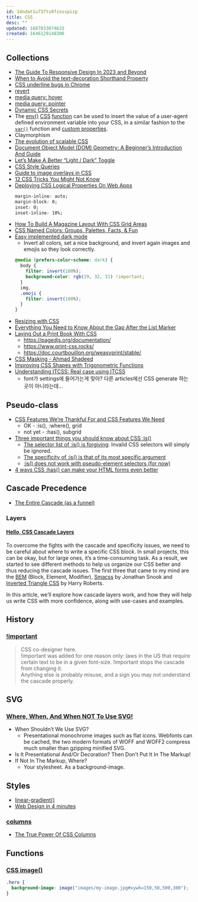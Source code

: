 ```yaml
---
id: 14ndat1u737ts8fzosspizp
title: CSS
desc: ""
updated: 1687833074633
created: 1646129148306
---
```


## Collections

- [The Guide To Responsive Design In 2023 and Beyond](https://ishadeed.com/article/responsive-design/)
- [When to Avoid the text-decoration Shorthand Property](https://css-tricks.com/when-to-avoid-css-text-decoration-shorthand/)
- [CSS underline bugs in Chrome](https://css-tricks.com/css-underlines-are-too-thin-and-too-low-in-chrome/)
- [revert](https://developer.mozilla.org/en-US/docs/Web/CSS/revert)
- [media query: hover](https://developer.mozilla.org/en-US/docs/Web/CSS/@media/hover)
- [media query: pointer](https://developer.mozilla.org/en-US/docs/Web/CSS/@media/pointer)
- [Dynamic CSS Secrets](https://projects.verou.me/talks/dynamic-css-secrets/#intro)
- The [env()](https://developer.mozilla.org/en-US/docs/Web/CSS/env) [CSS](https://developer.mozilla.org/en-US/docs/Web/CSS) [function](https://developer.mozilla.org/en-US/docs/Web/CSS/CSS_Functions) can be used to insert the value of a user-agent defined environment variable into your CSS, in a similar fashion to the [`var()`](https://developer.mozilla.org/en-US/docs/Web/CSS/var) function and [custom properties](https://developer.mozilla.org/en-US/docs/Web/CSS/--*).
- Claymorphism
- [The evolution of scalable CSS](https://frontendmastery.com/posts/the-evolution-of-scalable-css/)
- [Document Object Model (DOM) Geometry: A Beginner’s Introduction And Guide](https://www.smashingmagazine.com/2022/11/document-object-model-geometry-guide/)
- [Let’s Make A Better “Light / Dark” Toggle](https://medium.com/codex/lets-make-a-better-light-dark-toggle-760499a8bc82)
- [CSS Style Queries](https://ishadeed.com/article/css-container-style-queries/)
- [Guide to image overlays in CSS](https://blog.logrocket.com/guide-image-overlays-css/)
- [12 CSS Tricks You Might Not Know](https://medium.com/@pythonlearn1024/12-css-tricks-you-might-not-know-3054475e861e)
- [Deploying CSS Logical Properties On Web Apps](https://www.smashingmagazine.com/2022/12/deploying-css-logical-properties-on-web-apps/)
  ```css
  margin-inline: auto;
  margin-block: 0;
  inset: 0;
  inset-inline: 10%;
  ```
- [How To Build A Magazine Layout With CSS Grid Areas](https://www.smashingmagazine.com/2023/02/build-magazine-layout-css-grid-areas/)
- [CSS Named Colors: Groups, Palettes, Facts, & Fun](https://austingil.com/css-named-colors/)
- [Easy implemented dark mode](https://twitter.com/flaviocopes/status/1627609246014619649)
  - Invert all colors, set a nice background, and invert again images and emojis so they look correctly.
  ```css
  @media (prefers-color-scheme: dark) {
    body {
      filter: invert(100%);
      background-color: rgb(29, 32, 31) !important;
    }
    img,
    .emoji {
      filter: invert(100%);
    }
  }
  ```
- [Resizing with CSS](https://css-irl.info/resizing-with-css/)
- [Everything You Need to Know About the Gap After the List Marker](https://css-tricks.com/everything-you-need-to-know-about-the-gap-after-the-list-marker/)
- [Laying Out a Print Book With CSS](https://iangmcdowell.com/blog/posts/laying-out-a-book-with-css/)
  - https://pagedjs.org/documentation/
  - https://www.print-css.rocks/
  - https://doc.courtbouillon.org/weasyprint/stable/
- [CSS Masking - Ahmad Shadeed](https://ishadeed.com/article/css-masking/)
- [Improving CSS Shapes with Trigonometric Functions](https://danielcwilson.com/posts/css-shapes-with-trig-functions/)
- [Understanding ITCSS: Real case using ITCSS](https://www.carloscaballero.io/understanding-itcss-real-case-using-itcss-https-carloscaballero-io/)
  - font가 settings에 들어가는게 맞아? 다른 articles에선 CSS generate 하는 곳이 아니라는데...

## Pseudo-class

- [CSS Features We’re Thankful For and CSS Features We Need](https://www.lullabot.com/articles/css-features-were-thankful-and-css-features-we-need)
  - OK - :is(), :where(), grid
  - not yet - :has(), subgrid
- [Three important things you should know about CSS :is()](https://www.bram.us/2021/03/19/three-important-things-you-should-know-about-css-is/)
  - [The selector list of :is() is forgiving](https://www.bram.us/2021/03/19/three-important-things-you-should-know-about-css-is/#forgiving): Invalid CSS selectors will simply be ignored.
  - [The specificity of :is() is that of its most specific argument](https://www.bram.us/2021/03/19/three-important-things-you-should-know-about-css-is/#specificity)
  - [:is() does not work with pseudo-element selectors (for now)](https://www.bram.us/2021/03/19/three-important-things-you-should-know-about-css-is/#simple-selectors)
- [4 ways CSS :has() can make your HTML forms even better](https://austingil.com/css-has-with-html-forms/?utm_campaign=Frontend%2BWeekly&utm_medium=email&utm_source=Frontend_Weekly_337)

## Cascade Precedence

- [The Entire Cascade (as a funnel)](https://codepen.io/miriamsuzanne/pen/gOXRzBa)

### Layers

#### [Hello, CSS Cascade Layers](https://ishadeed.com/article/cascade-layers/)

To overcome the fights with the cascade and specificity issues, we need to be careful about where to write a specific CSS block. In small projects, this can be okay, but for large ones, it’s a time-consuming task. As a result, we started to see different methods to help us organize our CSS better and thus reducing the cascade issues. The first three that came to my mind are the [BEM](http://getbem.com/introduction/) (Block, Element, Modifier), [Smacss](http://smacss.com/) by Jonathan Snook and [Inverted Triangle CSS](https://itcss.io/) by Harry Roberts.

In this article, we’ll explore how cascade layers work, and how they will help us write CSS with more confidence, along with use-cases and examples.

## History

### [!important](https://twitter.com/stevenpemberton/status/1505839184287870981)

> CSS co-designer here.  
> !important was added for one reason only: laws in the US that require certain text to be in a given font-size. !important stops the cascade from changing it.  
> Anything else is probably misuse, and a sign you may not understand the cascade properly.

## SVG

### [Where, When, And When NOT To Use SVG!](https://medium.com/codex/where-when-and-when-not-to-use-svg-150d5a5d7592)

- When Shouldn’t We Use SVG?
  - Presentational monochrome images such as flat icons. Webfonts can be cached, the two modern formats of WOFF and WOFF2 compress much smaller than gzipping minified SVG.
- Is It Presentational And/Or Decoration? Then Don’t Put It In The Markup!
- If Not In The Markup, Where?
  - Your stylesheet. As a background-image.

## Styles

- [linear-gradient()](https://developer.mozilla.org/en-US/docs/Web/CSS/gradient/linear-gradient)
- [Web Design in 4 minutes](https://jgthms.com/web-design-in-4-minutes/)

### [columns](https://developer.mozilla.org/en-US/docs/Web/CSS/columns)

- [The True Power Of CSS Columns](https://medium.com/codex/the-true-power-of-css-columns-2e620ad66282)

## Functions

### [CSS image()](https://12daysofweb.dev/2022/css-image/#image-fragments)

```css
.hero {
  background-image: image("images/my-image.jpg#xywh=150,50,500,300");
}
```
